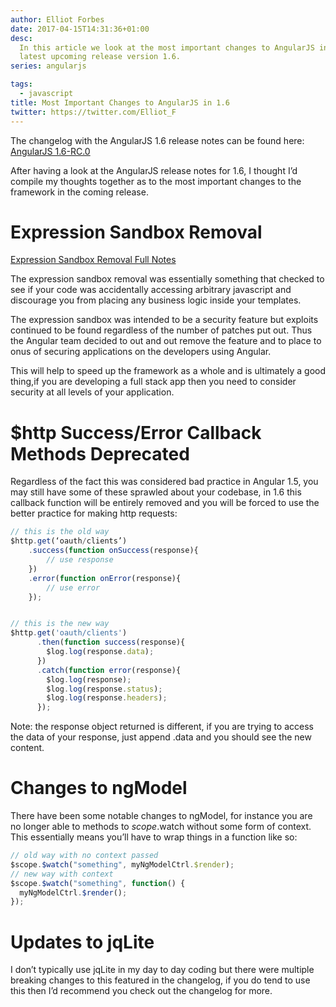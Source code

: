 ```yaml
---
author: Elliot Forbes
date: 2017-04-15T14:31:36+01:00
desc:
  In this article we look at the most important changes to AngularJS in the
  latest upcoming release version 1.6.
series: angularjs

tags:
  - javascript
title: Most Important Changes to AngularJS in 1.6
twitter: https://twitter.com/Elliot_F
---
```


<div class="github-link">The changelog with the AngularJS 1.6 release notes can be found here: <a href="https://github.com/angular/angular.js/blob/master/CHANGELOG.md">AngularJS 1.6-RC.0</a></div>

After having a look at the AngularJS release notes for 1.6, I thought I’d
compile my thoughts together as to the most important changes to the framework
in the coming release.

# Expression Sandbox Removal

[Expression Sandbox Removal Full Notes](http://angularjs.blogspot.co.uk/2016/09/angular-16-expression-sandbox-removal.html)

The expression sandbox removal was essentially something that checked to see if
your code was accidentally accessing arbitrary javascript and discourage you
from placing any business logic inside your templates.

The expression sandbox was intended to be a security feature but exploits
continued to be found regardless of the number of patches put out. Thus the
Angular team decided to out and out remove the feature and to place to onus of
securing applications on the developers using Angular.

This will help to speed up the framework as a whole and is ultimately a good
thing,if you are developing a full stack app then you need to consider security
at all levels of your application.

# \$http Success/Error Callback Methods Deprecated

Regardless of the fact this was considered bad practice in Angular 1.5, you may
still have some of these sprawled about your codebase, in 1.6 this callback
function will be entirely removed and you will be forced to use the better
practice for making http requests:

```js
// this is the old way
$http.get(‘oauth/clients’)
    .success(function onSuccess(response){
        // use response
    })
    .error(function onError(response){
        // use error
    });


// this is the new way
$http.get('oauth/clients')
      .then(function success(response){
        $log.log(response.data);
      })
      .catch(function error(response){
        $log.log(response);
        $log.log(response.status);
        $log.log(response.headers);
      });
```

Note: the response object returned is different, if you are trying to access the
data of your response, just append .data and you should see the new content.

# Changes to ngModel

There have been some notable changes to ngModel, for instance you are no longer
able to methods to $scope.$watch without some form of context. This essentially
means you’ll have to wrap things in a function like so:

```js
// old way with no context passed
$scope.$watch("something", myNgModelCtrl.$render);
// new way with context
$scope.$watch("something", function() {
  myNgModelCtrl.$render();
});
```

# Updates to jqLite

I don’t typically use jqLite in my day to day coding but there were multiple
breaking changes to this featured in the changelog, if you do tend to use this
then I’d recommend you check out the changelog for more.

